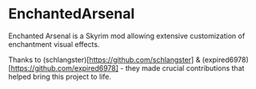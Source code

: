 EnchantedArsenal
================

Enchanted Arsenal is a Skyrim mod allowing extensive customization of enchantment visual effects.

Thanks to (schlangster)[https://github.com/schlangster] & (expired6978)[https://github.com/expired6978] - they made crucial contributions that helped bring this project to life.

